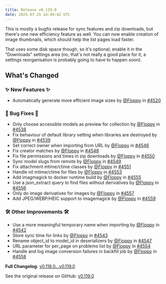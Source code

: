 ```yaml
---
title: Release v0.119.0
date: 2025-07-25 14:49:42 UTC
---
```

This is mostly a bugfix release for sync features and zip downloads, but there's one new efficiency feature as well. You can now enable creation of image thumbnails, which should help the list pages load faster.

That uses some disk space though, so it's optional; enable it in the "Downloads" settings area (no, that's not really a good place for it, a settings reorganisation is probably going to have to happen soon).

## What's Changed
### ✨ New Features ✨
* Automatically generate more efficient image sizes by [@Floppy](https://github.com/Floppy) in [#4520](https://github.com/manyfold3d/manyfold/pull/4520)
### 🐛 Bug Fixes 🐛
* Only choose accessible models as preview for collection by [@Floppy](https://github.com/Floppy) in [#4538](https://github.com/manyfold3d/manyfold/pull/4538)
* Fix behaviour of default library setting when libraries are destroyed by [@Floppy](https://github.com/Floppy) in [#4539](https://github.com/manyfold3d/manyfold/pull/4539)
* Set correct owner when importing from URL by [@Floppy](https://github.com/Floppy) in [#4546](https://github.com/manyfold3d/manyfold/pull/4546)
* Fix creator matches by [@Floppy](https://github.com/Floppy) in [#4548](https://github.com/manyfold3d/manyfold/pull/4548)
* Fix file permissions and times in zip downloads by [@Floppy](https://github.com/Floppy) in [#4550](https://github.com/manyfold3d/manyfold/pull/4550)
* Sync model slugs from remote by [@Floppy](https://github.com/Floppy) in [#4549](https://github.com/manyfold3d/manyfold/pull/4549)
* Fix attachment mtime/ctime classes by [@Floppy](https://github.com/Floppy) in [#4551](https://github.com/manyfold3d/manyfold/pull/4551)
* Handle nil mtime/ctime for files by [@Floppy](https://github.com/Floppy) in [#4553](https://github.com/manyfold3d/manyfold/pull/4553)
* Add imagmagick to docker runtime build by [@Floppy](https://github.com/Floppy) in [#4555](https://github.com/manyfold3d/manyfold/pull/4555)
* Use a json_extract query to find files without derivatives by [@Floppy](https://github.com/Floppy) in [#4556](https://github.com/manyfold3d/manyfold/pull/4556)
* Only do image derivatives for images by [@Floppy](https://github.com/Floppy) in [#4557](https://github.com/manyfold3d/manyfold/pull/4557)
* Add JPEG/WEBP/HEIC support to imagemagick by [@Floppy](https://github.com/Floppy) in [#4559](https://github.com/manyfold3d/manyfold/pull/4559)
### 🛠️ Other Improvements 🛠️
* Use a more meaningful temporary name when importing by [@Floppy](https://github.com/Floppy) in [#4542](https://github.com/manyfold3d/manyfold/pull/4542)
* Store sync time for links by [@Floppy](https://github.com/Floppy) in [#4543](https://github.com/manyfold3d/manyfold/pull/4543)
* Rename object_id to model_id in deserializers by [@Floppy](https://github.com/Floppy) in [#4547](https://github.com/manyfold3d/manyfold/pull/4547)
* URL parameter for per_page on problems list by [@Floppy](https://github.com/Floppy) in [#4554](https://github.com/manyfold3d/manyfold/pull/4554)
* Handle and log image conversion failures in backfill job by [@Floppy](https://github.com/Floppy) in [#4558](https://github.com/manyfold3d/manyfold/pull/4558)


**Full Changelog**: [v0.118.0...v0.119.0](https://github.com/manyfold3d/manyfold/compare/v0.118.0...v0.119.0)

See the original release on GitHub: [v0.119.0](https://github.com/manyfold3d/manyfold/releases/tag/v0.119.0)
